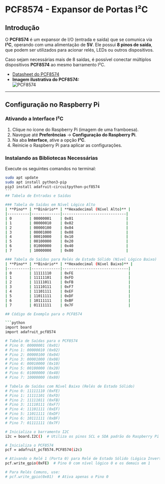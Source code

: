 # PCF8574 - Expansor de Portas I²C

## Introdução
O **PCF8574** é um expansor de I/O (entrada e saída) que se comunica via **I²C**, operando com uma alimentação de **5V**. Ele possui **8 pinos de saída**, que podem ser utilizados para acionar relés, LEDs ou outros dispositivos.

Caso sejam necessárias mais de 8 saídas, é possível conectar múltiplos dispositivos **PCF8574** ao mesmo barramento I²C.

- [Datasheet do PCF8574](https://www.ti.com/lit/ds/symlink/pcf8574.pdf)
- **Imagem ilustrativa do PCF8574:**  
  ![PCF8574](https://github.com/user-attachments/assets/013f1efe-3042-4a27-bda5-91b279b03e42)


---

## Configuração no Raspberry Pi

### Ativando a Interface I²C
1. Clique no ícone do Raspberry Pi (imagem de uma framboesa).
2. Navegue até **Preferências** → **Configuração do Raspberry Pi**.
3. Na aba **Interface**, ative a opção **I²C**.
4. Reinicie o Raspberry Pi para aplicar as configurações.

### Instalando as Bibliotecas Necessárias
Execute os seguintes comandos no terminal:

```bash
sudo apt update
sudo apt install python3-pip
pip3 install adafruit-circuitpython-pcf8574
´´´
## Tabela de Entradas e Saídas

### Tabela de Saídas em Nível Lógico Alto
| **Pino** | **Binário** | **Hexadecimal (Nível Alto)** |
|----------|-------------|-----------------------------|
| 0        | 00000001    | 0x01                        |
| 1        | 00000010    | 0x02                        |
| 2        | 00000100    | 0x04                        |
| 3        | 00001000    | 0x08                        |
| 4        | 00010000    | 0x10                        |
| 5        | 00100000    | 0x20                        |
| 6        | 01000000    | 0x40                        |
| 7        | 10000000    | 0x80                        |

### Tabela de Saídas para Relés de Estado Sólido (Nível Lógico Baixo)
| **Pino** | **Binário** | **Hexadecimal (Nível Baixo)** |
|----------|-------------|------------------------------|
| 0        | 11111110    | 0xFE                         |
| 1        | 11111101    | 0xFD                         |
| 2        | 11111011    | 0xFB                         |
| 3        | 11110111    | 0xF7                         |
| 4        | 11101111    | 0xEF                         |
| 5        | 11011111    | 0xDF                         |
| 6        | 10111111    | 0xBF                         |
| 7        | 01111111    | 0x7F                         |

## Código de Exemplo para o PCF8574

```python
import board
import adafruit_pcf8574

# Tabela de Saídas para o PCF8574
# Pino 0: 00000001 (0x01)
# Pino 1: 00000010 (0x02)
# Pino 2: 00000100 (0x04)
# Pino 3: 00001000 (0x08)
# Pino 4: 00010000 (0x10)
# Pino 5: 00100000 (0x20)
# Pino 6: 01000000 (0x40)
# Pino 7: 10000000 (0x80)

# Tabela de Saídas com Nível Baixo (Relés de Estado Sólido)
# Pino 0: 11111110 (0xFE)
# Pino 1: 11111101 (0xFD)
# Pino 2: 11111011 (0xFB)
# Pino 3: 11110111 (0xF7)
# Pino 4: 11101111 (0xEF)
# Pino 5: 11011111 (0xDF)
# Pino 6: 10111111 (0xBF)
# Pino 7: 01111111 (0x7F)

# Inicializa o barramento I2C
i2c = board.I2C()  # Utiliza os pinos SCL e SDA padrão do Raspberry Pi

# Inicializa o PCF8574
pcf = adafruit_pcf8574.PCF8574(i2c)

# Ativando o Relé 1 (Porta 0) para Relé de Estado Sólido (Lógica Invertida)
pcf.write_gpio(0xFE)  # Pino 0 com nível lógico 0 e os demais em 1

# Para Relés Comuns, use:
# pcf.write_gpio(0x01)  # Ativa apenas o Pino 0




